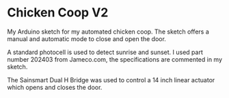 # Chicken Coop V2
My Arduino sketch for my automated chicken coop.  The sketch offers a manual and automatic mode to close and open the door.

A standard photocell is used to detect sunrise and sunset.  I used part number 202403 from Jameco.com, the specifications are commented in my sketch.

The Sainsmart Dual H Bridge was used to control a 14 inch linear actuator which opens and closes the door.